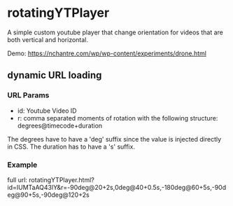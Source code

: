 # rotatingYTPlayer

A simple custom youtube player that change orientation for videos that are both vertical and horizontal.

Demo: https://nchantre.com/wp/wp-content/experiments/drone.html

## dynamic URL loading

### URL Params

- id: Youtube Video ID
- r: comma separated moments of rotation with the following structure: degrees@timecode+duration

The degrees have to have a 'deg' suffix since the value is injected directly in CSS.
The duration has to have a 's' suffix.

### Example

full url:
rotatingYTPlayer.html?id=IUMTaAQ43lY&r=-90deg@20+2s,0deg@40+0.5s,-180deg@60+5s,-90deg@90+5s,-90deg@120+2s